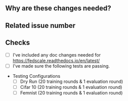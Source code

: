 <!-- Please add a reviewer to the assignee section when you create a PR. If you don't have the access to it, we will shortly find a reviewer and assign them to your PR. -->

## Why are these changes needed?

<!-- Please give a short summary of the change and the problem this solves. -->

## Related issue number

<!-- For example: "Closes #1234" -->

## Checks

- [ ] I've included any doc changes needed for https://fedscale.readthedocs.io/en/latest/
- [ ] I've made sure the following tests are passing.
- Testing Configurations
   - [ ] Dry Run (20 training rounds & 1 evaluation round)
   - [ ] Cifar 10 (20 training rounds & 1 evaluation round)
   - [ ] Femnist (20 training rounds & 1 evaluation round)